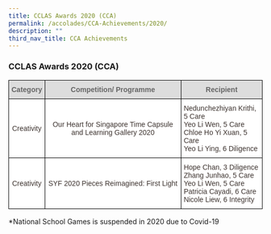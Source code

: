 ```yaml
---
title: CCLAS Awards 2020 (CCA)
permalink: /accolades/CCA-Achievements/2020/
description: ""
third_nav_title: CCA Achievements
---
```

### CCLAS Awards 2020 (CCA)

<style type="text/css">
.tg  {border-collapse:collapse;border-spacing:0;}
.tg td{border-color:black;border-style:solid;border-width:1px;font-family:Arial, sans-serif;font-size:14px;
  overflow:hidden;padding:10px 5px;word-break:normal;}
.tg th{border-color:black;border-style:solid;border-width:1px;font-family:Arial, sans-serif;font-size:14px;
  font-weight:normal;overflow:hidden;padding:10px 5px;word-break:normal;}
.tg .tg-i25p{background-color:#FFF;color:#3D332F;text-align:left;vertical-align:top}
.tg .tg-feqv{background-color:#DDD;color:#666;font-weight:bold;text-align:center;vertical-align:middle}
.tg .tg-cl9b{background-color:#FFF;color:#3D332F;text-align:center;vertical-align:middle}
</style>
<table class="tg">
<thead>
  <tr>
    <th class="tg-feqv"><span style="color:#666;background-color:#DDD">Category</span><br></th>
    <th class="tg-feqv"><span style="color:#666;background-color:#DDD">Competition/ Programme</span><br></th>
    <th class="tg-feqv"><span style="color:#666;background-color:#DDD">Recipient</span><br></th>
  </tr>
</thead>
<tbody>
  <tr>
    <td class="tg-cl9b">Creativity<br></td>
    <td class="tg-cl9b">Our Heart for Singapore Time Capsule and Learning Gallery 2020<br></td>
    <td class="tg-i25p">Nedunchezhiyan Krithi, 5 Care<br>Yeo Li Wen, 5 Care<br>Chloe Ho Yi Xuan, 5 Care<br>Yeo Li Ying, 6 Diligence</td>
  </tr>
  <tr>
    <td class="tg-cl9b">Creativity<br></td>
    <td class="tg-cl9b">SYF 2020 Pieces Reimagined: First Light<br></td>
    <td class="tg-i25p">Hope Chan, 3 Diligence<br>Zhang Junhao, 5 Care<br>Yeo Li Wen, 5 Care<br>Patricia Cayadi, 6 Care<br>Nicole Liew, 6 Integrity</td>
  </tr>
</tbody>
</table>

\*National School Games is suspended in 2020 due to Covid-19